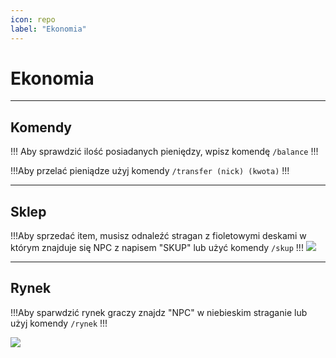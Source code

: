 ```yaml
---
icon: repo
label: "Ekonomia"
---
```


# Ekonomia

---

## Komendy 

!!! Aby sprawdzić ilość posiadanych pieniędzy, wpisz komendę `/balance`
!!!

!!!Aby przelać pieniądze użyj komendy `/transfer (nick) (kwota)`
!!!

---

## Sklep

!!!Aby sprzedać item, musisz odnaleźć stragan z fioletowymi deskami w którym znajduje się NPC z napisem "SKUP" lub użyć komendy `/skup`
!!!
![](https://i.imgur.com/6nUVCOT.png)

---

## Rynek

!!!Aby sparwdzić rynek graczy znajdz "NPC" w niebieskim straganie lub użyj komendy `/rynek`
!!!

![](https://i.imgur.com/yoKkEpw.png)


